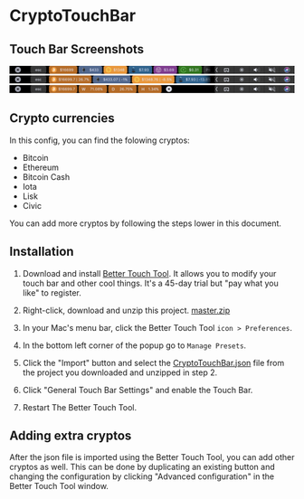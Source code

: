 # CryptoTouchBar

## Touch Bar Screenshots

![Screenshot](screenshots/coins.png)
![Screenshot](screenshots/coins_progress.png)
![Screenshot](screenshots/BTC_progress.png)


## Crypto currencies

In this config, you can find the folowing cryptos:
- Bitcoin
- Ethereum
- Bitcoin Cash
- Iota
- Lisk
- Civic

You can add more cryptos by following the steps lower in this document.


## Installation

1. Download and install [Better Touch Tool](https://www.boastr.net/downloads/). It allows you to modify your touch bar and other cool things. It's a 45-day trial but "pay what you like" to register.

2. Right-click, download and unzip this project. [master.zip](https://github.com/iOlivier/CryptoTouchBar/archive/master.zip)

3. In your Mac's menu bar, click the Better Touch Tool `icon > Preferences`.

4. In the bottom left corner of the popup go to `Manage Presets`.

5. Click the "Import" button and select the [CryptoTouchBar.json](https://raw.githubusercontent.com/iOlivier/CryptoTouchBar/master/CryptoTouchBar.json) file from the project you downloaded and unzipped in step 2.

6. Click "General Touch Bar Settings" and enable the Touch Bar.

7. Restart The Better Touch Tool.


## Adding extra cryptos

After the json file is imported using the Better Touch Tool, you can add other cryptos as well. This can be done by duplicating an existing button and changing the configuration by clicking "Advanced configuration" in the Better Touch Tool window.
